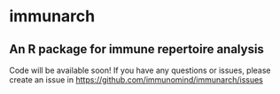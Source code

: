 # immunarch
## An R package for immune repertoire analysis

Code will be available soon! If you have any questions or issues, please create an issue in https://github.com/immunomind/immunarch/issues

